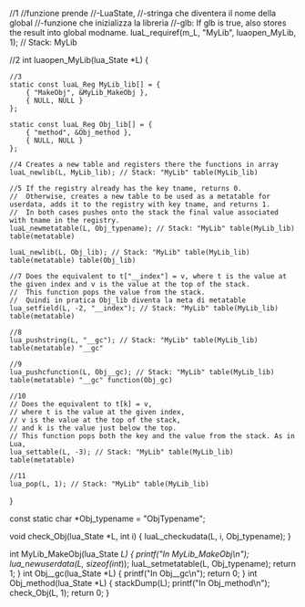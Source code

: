//1 
//funzione prende
//-LuaState, 
//-stringa che diventera il nome della global
//-funzione che inizializza la libreria
//-glb: If glb is true, also stores the result into global modname.
luaL_requiref(m_L, "MyLib", luaopen_MyLib, 1); // Stack: MyLib

//2
int luaopen_MyLib(lua_State *L) {

	//3
	static const luaL_Reg MyLib_lib[] = {
		{ "MakeObj", &MyLib_MakeObj },
		{ NULL, NULL }
	};

	static const luaL_Reg Obj_lib[] = {
		{ "method", &Obj_method },
		{ NULL, NULL }
	};	

	//4 Creates a new table and registers there the functions in array
	luaL_newlib(L, MyLib_lib); // Stack: "MyLib" table(MyLib_lib)

	//5 If the registry already has the key tname, returns 0. 
	//	Otherwise, creates a new table to be used as a metatable for userdata, adds it to the registry with key tname, and returns 1.
	//  In both cases pushes onto the stack the final value associated with tname in the registry.
	luaL_newmetatable(L, Obj_typename); // Stack: "MyLib" table(MyLib_lib) table(metatable)

	luaL_newlib(L, Obj_lib); // Stack: "MyLib" table(MyLib_lib) table(metatable) table(Obj_lib)
	
	//7 Does the equivalent to t["__index"] = v, where t is the value at the given index and v is the value at the top of the stack.
	//	This function pops the value from the stack.
	//	Quindi in pratica Obj_lib diventa la meta di metatable
	lua_setfield(L, -2, "__index"); // Stack: "MyLib" table(MyLib_lib) table(metatable)

	//8
	lua_pushstring(L, "__gc"); // Stack: "MyLib" table(MyLib_lib) table(metatable) "__gc"

	//9
	lua_pushcfunction(L, Obj__gc); // Stack: "MyLib" table(MyLib_lib) table(metatable) "__gc" function(Obj_gc)
	
	//10
	// Does the equivalent to t[k] = v, 
	// where t is the value at the given index, 
	// v is the value at the top of the stack, 
	// and k is the value just below the top.
	// This function pops both the key and the value from the stack. As in Lua,
	lua_settable(L, -3); // Stack: "MyLib" table(MyLib_lib) table(metatable)

	//11
	lua_pop(L, 1); // Stack: "MyLib" table(MyLib_lib)

}

const static char *Obj_typename = "ObjTypename";

void check_Obj(lua_State *L, int i) {
	luaL_checkudata(L, i, Obj_typename);
}

int MyLib_MakeObj(lua_State *L) {
	printf("In MyLib_MakeObj\n");
	lua_newuserdata(L, sizeof(int*));
	luaL_setmetatable(L, Obj_typename);
	return 1;
}
int Obj__gc(lua_State *L) {
	printf("In Obj__gc\n");
	return 0;
}
int Obj_method(lua_State *L) {
	stackDump(L);
	printf("In Obj_method\n");
	check_Obj(L, 1);
	return 0;
}
